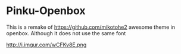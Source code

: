 Pinku-Openbox
=============
This is a remake of https://github.com/mikotohe2 awesome theme in openbox. 
Although it does not use the same font

http://i.imgur.com/wCFKv8E.png
